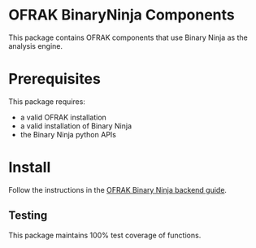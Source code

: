 # OFRAK BinaryNinja Components
This package contains OFRAK components that use Binary Ninja as the analysis engine.

# Prerequisites
This package requires:
- a valid OFRAK installation
- a valid installation of Binary Ninja
- the Binary Ninja python APIs

# Install
Follow the instructions in the [OFRAK Binary Ninja backend guide](http://localhost:8000/user-guide/disassembler-backends/binary_ninja.html).

## Testing
This package maintains 100% test coverage of functions.
